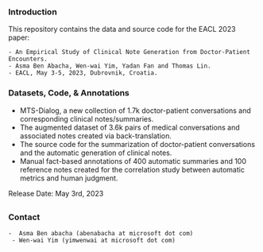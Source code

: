 <h3>  Introduction  </h3>

This repository contains the data and source code for the EACL 2023 paper:

    - An Empirical Study of Clinical Note Generation from Doctor-Patient Encounters. 
    - Asma Ben Abacha, Wen-wai Yim, Yadan Fan and Thomas Lin. 
    - EACL, May 3-5, 2023, Dubrovnik, Croatia. 


<h3>Datasets, Code, & Annotations</h3>

- MTS-Dialog, a new collection of 1.7k doctor-patient conversations and corresponding clinical notes/summaries. 
- The augmented dataset of 3.6k pairs of medical conversations and associated notes created via back-translation. 
- The source code for the summarization of doctor-patient conversations and the automatic generation of clinical notes. 
- Manual fact-based annotations of 400 automatic summaries and 100 reference notes created for the correlation study between automatic metrics and human judgment.  

Release Date: May 3rd, 2023


## <h3>Contact</h3>

    -  Asma Ben abacha (abenabacha at microsoft dot com)
     - Wen-wai Yim (yimwenwai at microsoft dot com)

